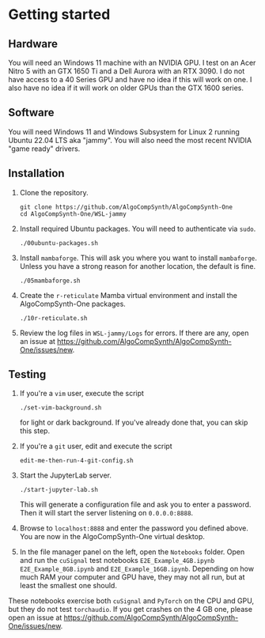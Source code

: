 # Getting started

## Hardware
You will need an Windows 11 machine with an NVIDIA GPU. I test on an
Acer Nitro 5 with an GTX 1650 Ti and a Dell Aurora with an RTX 3090.
I do not have access to a 40 Series GPU and have no idea if this
will work on one. I also have no idea if it will work on older GPUs
than the GTX 1600 series.

## Software
You will need Windows 11 and Windows Subsystem for Linux 2 running
Ubuntu 22.04 LTS aka "jammy". You will also need the most recent
NVIDIA "game ready" drivers.

## Installation

1. Clone the repository.

    ```
    git clone https://github.com/AlgoCompSynth/AlgoCompSynth-One
    cd AlgoCompSynth-One/WSL-jammy
    ```

2. Install required Ubuntu packages. You will need to authenticate
via `sudo`.

    ```
    ./00ubuntu-packages.sh
    ```

3. Install `mambaforge`. This will ask you where you want to install
`mambaforge`. Unless you have a strong reason for another location,
the default is fine.

    ```
    ./05mambaforge.sh
    ```

4. Create the `r-reticulate` Mamba virtual environment and install
the AlgoCompSynth-One packages.

    ```
    ./10r-reticulate.sh
    ```

5. Review the log files in `WSL-jammy/Logs` for errors. If there
are any, open an issue at
<https://github.com/AlgoCompSynth/AlgoCompSynth-One/issues/new>.

## Testing

1. If you're a `vim` user, execute the script

    ```
    ./set-vim-background.sh
    ```

    for light or dark background. If you've already done that, you
can skip this step.

2. If you're a `git` user, edit and execute the script

    ```
    edit-me-then-run-4-git-config.sh
    ```

3. Start the JupyterLab server.

    ```
    ./start-jupyter-lab.sh
    ```

    This will generate a configuration file and ask you to enter a
password. Then it will start the server listening on `0.0.0.0:8888`.

4. Browse to `localhost:8888` and enter the password you defined above.
You are now in the AlgoCompSynth-One virtual desktop.

5. In the file manager panel on the left, open the `Notebooks` folder.
Open and run the `cuSignal` test notebooks `E2E_Example_4GB.ipynb`
`E2E_Example_8GB.ipynb` and `E2E_Example_16GB.ipynb`. Depending on how
much RAM your computer and GPU have, they may not all run, but at least
the smallest one should.

These notebooks exercise both `cuSignal` and `PyTorch` on the CPU and
GPU, but they do not test `torchaudio`. If you get crashes on the
4 GB one, please open an issue at
<https://github.com/AlgoCompSynth/AlgoCompSynth-One/issues/new>.

